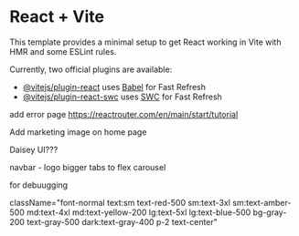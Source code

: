 # React + Vite

This template provides a minimal setup to get React working in Vite with HMR and some ESLint rules.

Currently, two official plugins are available:

- [@vitejs/plugin-react](https://github.com/vitejs/vite-plugin-react/blob/main/packages/plugin-react/README.md) uses [Babel](https://babeljs.io/) for Fast Refresh
- [@vitejs/plugin-react-swc](https://github.com/vitejs/vite-plugin-react-swc) uses [SWC](https://swc.rs/) for Fast Refresh


add error page
https://reactrouter.com/en/main/start/tutorial

Add marketing image on home page




Daisey UI???

navbar - logo bigger tabs to flex
carousel

for debuugging

className="font-normal text:sm text-red-500 sm:text-3xl sm:text-amber-500 md:text-4xl md:text-yellow-200 lg:text-5xl lg:text-blue-500 bg-gray-200 text-gray-500 dark:text-gray-400 p-2 text-center"